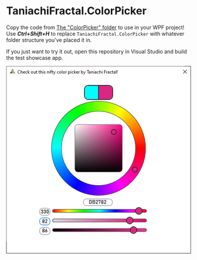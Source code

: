 # TaniachiFractal.ColorPicker

Copy the code from [The "ColorPicker" folder](/TaniachiFractal.ColorPicker/ColorPicker) to use in your WPF project! Use ***Ctrl+Shift+H*** to replace ```TaniachiFractal.ColorPicker``` with whatever folder structure you've placed it in. 

If you just want to try it out, open this repository in Visual Studio and build the test showcase app.

<img src="TestShowcaseWindow.png" alt="A screenshot of a window with the color picker in it"/>
